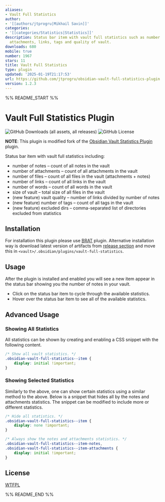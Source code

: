```yaml
---
aliases:
- Vault Full Statistics
author:
- '[[authors/jtprogru|Mikhail Savin]]'
categories:
- '[[categories/Statistics|Statistics]]'
description: Status bar item with vault full statistics such as number of notes, files,
  attachments, links, tags and quality of vault.
downloads: 680
mobile: true
number: 1967
stars: 11
title: Vault Full Statistics
type: plugin
updated: '2025-01-19T21:17:53'
url: https://github.com/jtprogru/obsidian-vault-full-statistics-plugin
version: 1.2.3
---
```


%% README_START %%

# Vault Full Statistics Plugin

![GitHub Downloads (all assets, all releases)](https://img.shields.io/github/downloads/jtprogru/obsidian-vault-full-statistics-plugin/total)
![GitHub License](https://img.shields.io/github/license/jtprogru/obsidian-vault-full-statistics-plugin)

**NOTE**: This plugin is modified fork of the [Obsidian Vault Statistics Plugin](https://github.com/bkyle/obsidian-vault-statistics-plugin) plugin.

Status bar item with vault full statistics including:

- number of notes – count of all notes in the vault
- number of attachments – count of all attachments in the vault
- number of files – count of all files in the vault (attachments + notes)
- number of links – count of all links in the vault
- number of words – count of all words in the vault
- size of vault – total size of all files in the vault
- (new feature) vault quality – number of links divided by number of notes
- (new feature) number of tags – count of all tags in the vault
- (new feature) excluded dirs – comma-separated list of directories excluded from statistics

## Installation

For installation this plugin please use [BRAT](https://github.com/TfTHacker/obsidian42-brat) plugin. Alternative installation way is download latest version of artifacts from [release section](https://github.com/jtprogru/obsidian-vault-full-statistics-plugin/releases) and move this in `<vault>/.obsidian/plugins/vault-full-statistics`.

## Usage

After the plugin is installed and enabled you will see a new item appear in the status bar showing you the number of notes in your vault.

- Click on the status bar item to cycle through the available statistics.
- Hover over the status bar item to see all of the available statistics.

## Advanced Usage

### Showing All Statistics

All statistics can be shown by creating and enabling a CSS snippet with the following content.

```css
/* Show all vault statistics. */
.obsidian-vault-full-statistics--item {
    display: initial !important;
}
```

### Showing Selected Statistics

Similarly to the above, one can show certain statistics using a similar method to the above.  Below is a snippet that hides all by the notes and attachments statistics.  The snippet can be modified to include more or different statistics.

``` css
/* Hide all statistics. */
.obsidian-vault-full-statistics--item {
    display: none !important;
}

/* Always show the notes and attachments statistics. */
.obsidian-vault-full-statistics--item-notes,
.obsidian-vault-full-statistics--item-attachments {
    display: initial !important;
}
```

## License

[WTFPL](LICENSE)


%% README_END %%